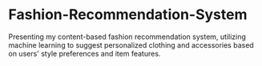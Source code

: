 # Fashion-Recommendation-System
Presenting my content-based fashion recommendation system, utilizing machine learning to suggest personalized clothing and accessories based on users' style preferences and item features.
